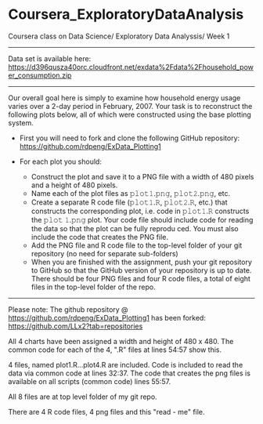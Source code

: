 # Coursera_ExploratoryDataAnalysis
Coursera class on Data Science/ Exploratory Data Analyssis/  Week 1
*****************************************************************************************************************************
Data set is available here: https://d396qusza40orc.cloudfront.net/exdata%2Fdata%2Fhousehold_power_consumption.zip

*****************************************************************************************************************************
Our overall goal here is simply to examine how household energy usage varies over a 2-day period in February, 2007. Your task is to reconstruct the following plots below, all of which were constructed using the base plotting system.

* First you will need to fork and clone the following GitHub repository: https://github.com/rdpeng/ExData_Plotting1

* For each plot you should:

  * Construct the plot and save it to a PNG file with a width of 480 pixels and a height of 480 pixels.
  * Name each of the plot files as 𝚙𝚕𝚘𝚝𝟷.𝚙𝚗𝚐, 𝚙𝚕𝚘𝚝𝟸.𝚙𝚗𝚐, etc.
  * Create a separate R code file (𝚙𝚕𝚘𝚝𝟷.𝚁, 𝚙𝚕𝚘𝚝𝟸.𝚁, etc.) that constructs the corresponding plot, i.e. code in 𝚙𝚕𝚘𝚝𝟷.𝚁 constructs the 𝚙𝚕𝚘𝚝
    𝟷.𝚙𝚗𝚐 plot. Your code file should include code for reading the data so that the plot can be fully reprodu
    ced. You must also include the code that creates the PNG file.
  * Add the PNG file and R code file to the top-level folder of your git repository (no need for separate sub-folders)
  * When you are finished with the assignment, push your git repository to GitHub so that the GitHub version of your repository is up to date. There should be four PNG files and four R code files, a total of eight files in the top-level folder of the repo.
 
*****************************************************************************************************************************

Please note:
 The github repository @ https://github.com/rdpeng/ExData_Plotting1 has been forked:
   https://github.com/LLx2?tab=repositories
 
 All 4 charts have been assigned a width and height of 480 x 480. The common code for each of the 4, ".R" files at lines
 54:57 show this.
 
 4 files, named plot1.R...plot4.R are included. Code is included to read the data via common code at lines 32:37.  The code that creates the png files is available on all scripts (common code) lines 55:57.
 
 All 8 files are at top level folder of my git repo.
 
 There are 4 R code files, 4 png files and this "read - me" file.

